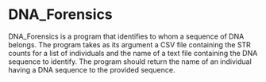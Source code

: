 # DNA_Forensics

DNA_Forensics is a program that identifies to whom a sequence of DNA belongs. The program takes as its argument a CSV file containing the STR counts for a list of individuals and the name of a text file containing the DNA sequence to identify. The program should return the name of an individual having a DNA sequence to the provided sequence.
